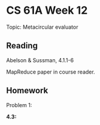 # CS 61A Week 12

Topic: Metacircular evaluator

## Reading

Abelson & Sussman, 4.1.1-6

MapReduce paper in course reader.

## Homework

Problem 1:

**4.3:**
